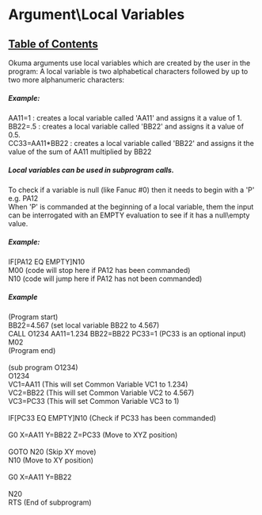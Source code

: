# Argument\Local Variables

## [Table of Contents](https://github.com/ZapCon1/KnowledgeBase.git)

Okuma arguments use local variables which are created by the user in the program:
A local variable is two alphabetical characters followed by up to two more alphanumeric characters:

##### Example:
AA11=1 : creates a local variable called 'AA11' and assigns it a value of 1.<br>
BB22=.5 : creates a local variable called 'BB22' and assigns it a value of 0.5.<br>
CC33=AA11\*BB22 : creates a local variable called 'BB22' and assigns it the value of the sum of AA11 multiplied by BB22


##### Local variables can be used in subprogram calls.
To check if a variable is null (like Fanuc #0) then it needs to begin with a 'P' e.g. PA12<br>
When 'P' is commanded at the beginning of a local variable, them the input can be interrogated with an EMPTY evaluation to see if it has a null\empty value.

##### Example:<br>

IF\[PA12 EQ EMPTY]N10<br>
M00 (code will stop here if PA12 has been commanded)<br>
N10 (code will jump here if PA12 has not been commanded)<br>

##### Example<br>	

(Program start)<br>
BB22=4.567 (set local variable BB22 to 4.567)<br> 
CALL O1234 AA11=1.234 BB22=BB22 PC33=1 (PC33 is an optional input)<br>
M02 <br>
(Program end)
<br><br>
(sub program O1234)<br>
O1234<br>
VC1=AA11 (This will set Common Variable VC1 to 1.234)<br>
VC2=BB22 (This will set Common Variable VC2 to 4.567)<br>
VC3=PC33 (This will set Common Variable VC3 to 1)<br>	
IF\[PC33 EQ EMPTY]N10 (Check if PC33 has been commanded)<br>	
G0 X=AA11 Y=BB22 Z=PC33 (Move to XYZ position)<br>	
GOTO N20 (Skip XY move)<br>	
N10 (Move to XY position)<br>	
G0 X=AA11 Y=BB22<br>	
N20<br>	
RTS (End of subprogram)<br>